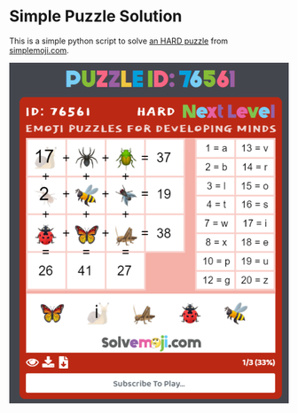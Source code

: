 # Simple Puzzle Solution
This is a simple python script to solve [an HARD puzzle]() from [simplemoji.com](https://www.solvemoji.com).

![The puzzle](./puzzle.png)
